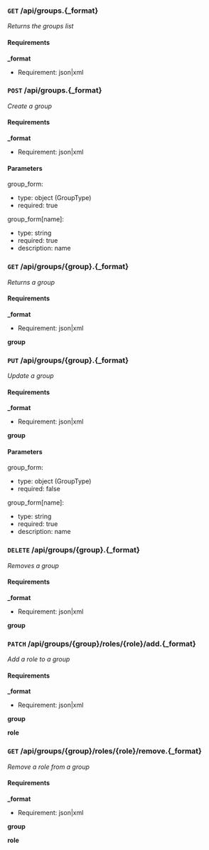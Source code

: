 ### `GET` /api/groups.{_format} ###

_Returns the groups list_

#### Requirements ####

**_format**

  - Requirement: json|xml



### `POST` /api/groups.{_format} ###

_Create a group_

#### Requirements ####

**_format**

  - Requirement: json|xml


#### Parameters ####

group_form:

  * type: object (GroupType)
  * required: true

group_form[name]:

  * type: string
  * required: true
  * description: name


### `GET` /api/groups/{group}.{_format} ###

_Returns a group_

#### Requirements ####

**_format**

  - Requirement: json|xml

**group**



### `PUT` /api/groups/{group}.{_format} ###

_Update a group_

#### Requirements ####

**_format**

  - Requirement: json|xml

**group**


#### Parameters ####

group_form:

  * type: object (GroupType)
  * required: false

group_form[name]:

  * type: string
  * required: true
  * description: name


### `DELETE` /api/groups/{group}.{_format} ###

_Removes a group_

#### Requirements ####

**_format**

  - Requirement: json|xml

**group**



### `PATCH` /api/groups/{group}/roles/{role}/add.{_format} ###

_Add a role to a group_

#### Requirements ####

**_format**

  - Requirement: json|xml

**group**

**role**



### `GET` /api/groups/{group}/roles/{role}/remove.{_format} ###

_Remove a role from a group_

#### Requirements ####

**_format**

  - Requirement: json|xml

**group**

**role**
